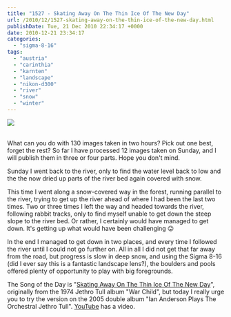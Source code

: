 ```yaml
---
title: "1527 - Skating Away On The Thin Ice Of The New Day"
url: /2010/12/1527-skating-away-on-the-thin-ice-of-the-new-day.html
publishDate: Tue, 21 Dec 2010 22:34:17 +0000
date: 2010-12-21 23:34:17
categories: 
  - "sigma-8-16"
tags: 
  - "austria"
  - "carinthia"
  - "karnten"
  - "landscape"
  - "nikon-d300"
  - "river"
  - "snow"
  - "winter"
---
```

<div class="container">
<div class="center"><a target="_blank" href="https://d25zfm9zpd7gm5.cloudfront.net/1200x1200/2010/20101219_131807_ps.jpg"><img src="https://d25zfm9zpd7gm5.cloudfront.net/0600x0600/2010/20101219_131807_ps.jpg" /></a></div>
</div>
<br />

What can you do with 130 images taken in two hours? Pick out one best, forget the rest? So far I have processed 12 images taken on Sunday, and I will publish them in three or four parts. Hope you don't mind.

<a target="_blank" href="https://d25zfm9zpd7gm5.cloudfront.net/1200x1200/2010/20101219_124950_ps.jpg"><img style="margin: 0pt 10px 0pt 0px; float: left;" src="https://d25zfm9zpd7gm5.cloudfront.net/0150x0150/2010/20101219_124950_ps.jpg" alt="" border="0" /></a> Sunday I went back to the river, only to find the water level back to low and the the now dried up parts of the river bed again covered with snow.

This time I went along a snow-covered way in the forest, running parallel to the river, trying to get up the river ahead of where I had been the last two times. Two or three times I left the way and headed towards the river, following rabbit tracks, only to find myself unable to get down the steep slope to the river bed. Or rather, I certainly would have managed to get down. It's getting up what would have been challenging 😛

<a target="_blank" href="https://d25zfm9zpd7gm5.cloudfront.net/1200x1200/2010/20101219_125639_ps.jpg"><img style="margin: 0pt 0px 0pt 10px; float: right;" src="https://d25zfm9zpd7gm5.cloudfront.net/0150x0150/2010/20101219_125639_ps.jpg" alt="" border="0" /></a> In the end I managed to get down in two places, and every time I followed the river until I could not go further on. All in all I did not get that far away from the road, but progress is slow in deep snow, and using the Sigma 8-16 (did I ever say this is a fantastic landscape lens?), the boulders and pools offered plenty of opportunity to play with big foregrounds. 

 The Song of the Day is "<a target="_blank" href="http://www.lyricsmode.com/lyrics/j/jethro_tull/skating_away_on_the_thin_ice_of_the_new_day.html">Skating Away On The Thin Ice Of The New Day</a>", originally from the 1974 Jethro Tull album "War Child", but today I really urge you to try the version on the 2005 double album "Ian Anderson Plays The Orchestral Jethro Tull". <a target="_blank" href="http://www.youtube.com/watch?v=TlyLz7F18Og&feature=related">YouTube</a> has a video.

